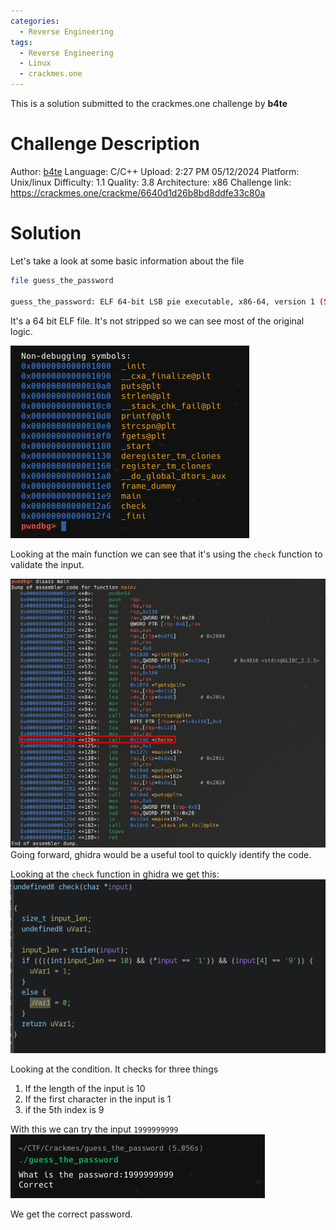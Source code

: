 ```yaml
---
categories:
  - Reverse Engineering
tags:
  - Reverse Engineering
  - Linux
  - crackmes.one
---
```


This is a solution submitted to the crackmes.one challenge by **b4te**

# Challenge Description
Author: [b4te](https://crackmes.one/user/b4te)
Language: C/C++
Upload: 2:27 PM 05/12/2024
Platform: Unix/linux
Difficulty: 1.1
Quality: 3.8
Architecture: x86
Challenge link: https://crackmes.one/crackme/6640d1d26b8bd8ddfe33c80a
# Solution
Let's take a look at some basic information about the file

```bash
file guess_the_password 

guess_the_password: ELF 64-bit LSB pie executable, x86-64, version 1 (SYSV), dynamically linked, interpreter /lib64/ld-linux-x86-64.so.2, BuildID[sha1]=4b5316bbef627d72efaa8d38723b2e9725065ec2, for GNU/Linux 3.2.0, not stripped
```

It's a 64 bit ELF file. It's not stripped so we can see most of the original logic.

![](Pasted%20image%2020241227230912.png)

Looking at the main function we can see that it's using the `check` function to validate the input.

![](Pasted%20image%2020241227231254.png)
Going forward, ghidra would be a useful tool to quickly identify the code.

Looking at the `check` function in ghidra we get this:
![](Pasted%20image%2020241227231944.png)

Looking at the condition. It checks for three things
1. If the length of the input is 10
2. If the first character in the input is 1
3. if the 5th index is 9

With this we can try the input `1999999999`
![](Pasted%20image%2020241227232148.png)

We get the correct password. 